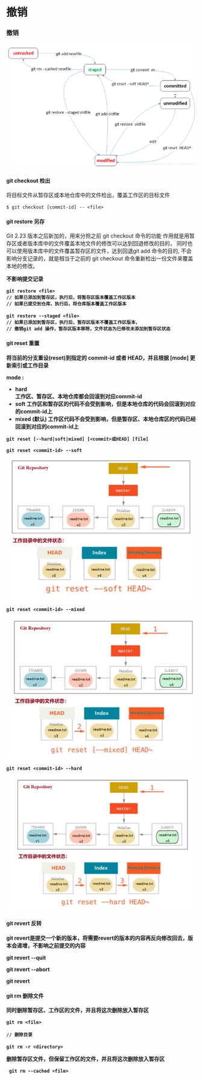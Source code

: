 # 撤销

### 撤销


![Alt text](./images/git-local-reset.png)


#### git checkout 检出
将目标文件从暂存区或本地仓库中的文件检出，覆盖工作区的目标文件

```
$ git checkout [commit-id] -- <file>
```

#### git restore 另存
Git 2.23 版本之后新加的，用来分担之前 git checkout 命令的功能
作用就是用暂存区或者版本库中的文件覆盖本地文件的修改可以达到回退修改的目的，
同时也可以使用版本库中的文件覆盖暂存区的文件，达到回退git add 命令的目的,
不会影响分支记录的，就是相当于之前的 git checkout 命令重新检出一份文件来覆盖本地的修改。

<B/>不影响提交记录

```
git restore <file>
// 如果已添加到暂存区，执行后，将暂存区版本覆盖工作区版本
// 如果已提交到仓库，执行后，将仓库版本覆盖工作区版本

git restore --staged <file>
// 如果已添加到暂存区，执行后，暂存区版本不覆盖工作区版本，
// 撤销git add 操作，暂存区版本移除，文件状态为已修改未添加到暂存区状态
```

#### git reset 重置

将当前的分支重设(reset)到指定的 commit-id 或者 HEAD，并且根据 [mode] 更新索引或工作目录

mode :
- hard  
  工作区、暂存区、本地仓库都会回滚到对应commit-id
- soft
  工作区和暂存区的代码不会受到影响，但是本地仓库的代码会回滚到对应的commit-id上
- mixed (默认) 
  工作区代码不会受到影响，但是暂存区、本地仓库区的代码已经回滚到对应的commit-id上

```
git reset [--hard|soft|mixed] [<commit>或HEAD] [file]
```


```
git reset <commit-id> --soft
```
![Alt text](./images/git-reset-soft.png)


```
git reset <commit-id> --mixed
```
![Alt text](./images/git-reset-mixed.png)



```
git reset <commit-id> --hard
```
![Alt text](./images/git-reset-hard.png)


#### git revert 反转
git revert是提交一个新的版本，将需要revert的版本的内容再反向修改回去，版本会递增，不影响之前提交的内容


git revert --quit

git revert --abort

git revert 


#### git rm  删除文件

同时删除暂存区、工作区的文件，并且将这次删除放入暂存区
```
git rm <file>

// 删除目录

git rm -r <directory>
```

删除暂存区文件，但保留工作区的文件，并且将这次删除放入暂存区
```
 git rm --cached <file>
```